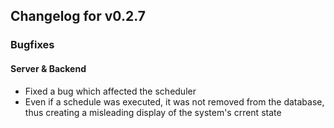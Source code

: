 ## Changelog for v0.2.7

### Bugfixes
#### Server & Backend
- Fixed a bug which affected the scheduler
- Even if a schedule was executed, it was not removed from the database, thus creating a misleading display of the system's crrent state
